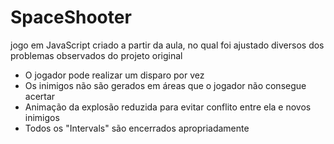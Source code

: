 # SpaceShooter 
jogo em JavaScript criado a partir da aula, no qual foi ajustado diversos dos problemas observados do projeto original

- O jogador pode realizar um disparo por vez
- Os inimigos não são gerados em áreas que o jogador não consegue acertar
- Animação da explosão reduzida para evitar conflito entre ela e novos inimigos
- Todos os "Intervals" são encerrados apropriadamente
